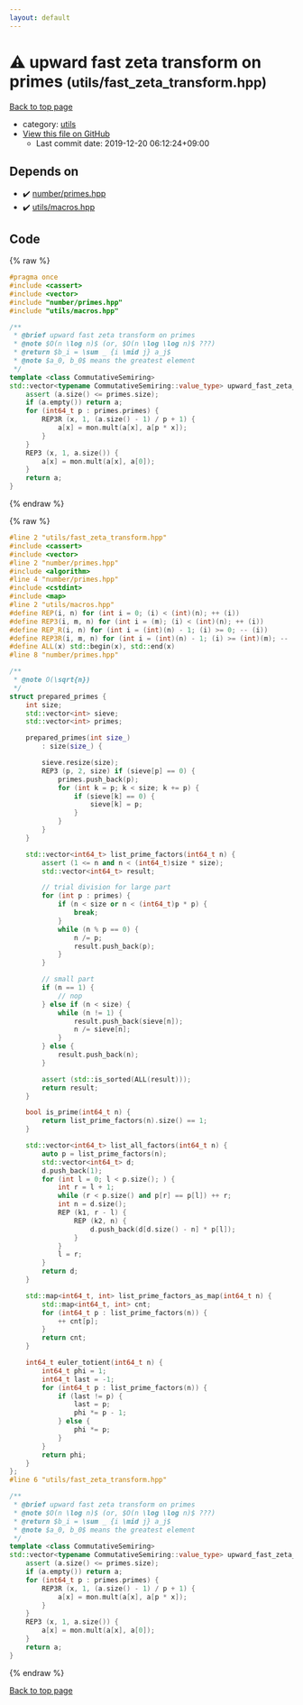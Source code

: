 ```yaml
---
layout: default
---
```


<!-- mathjax config similar to math.stackexchange -->
<script type="text/javascript" async
  src="https://cdnjs.cloudflare.com/ajax/libs/mathjax/2.7.5/MathJax.js?config=TeX-MML-AM_CHTML">
</script>
<script type="text/x-mathjax-config">
  MathJax.Hub.Config({
    TeX: { equationNumbers: { autoNumber: "AMS" }},
    tex2jax: {
      inlineMath: [ ['$','$'] ],
      processEscapes: true
    },
    "HTML-CSS": { matchFontHeight: false },
    displayAlign: "left",
    displayIndent: "2em"
  });
</script>

<script type="text/javascript" src="https://cdnjs.cloudflare.com/ajax/libs/jquery/3.4.1/jquery.min.js"></script>
<script src="https://cdn.jsdelivr.net/npm/jquery-balloon-js@1.1.2/jquery.balloon.min.js" integrity="sha256-ZEYs9VrgAeNuPvs15E39OsyOJaIkXEEt10fzxJ20+2I=" crossorigin="anonymous"></script>
<script type="text/javascript" src="../../assets/js/copy-button.js"></script>
<link rel="stylesheet" href="../../assets/css/copy-button.css" />


# :warning: upward fast zeta transform on primes <small>(utils/fast_zeta_transform.hpp)</small>

<a href="../../index.html">Back to top page</a>

* category: <a href="../../index.html#2b3583e6e17721c54496bd04e57a0c15">utils</a>
* <a href="{{ site.github.repository_url }}/blob/master/utils/fast_zeta_transform.hpp">View this file on GitHub</a>
    - Last commit date: 2019-12-20 06:12:24+09:00




## Depends on

* :heavy_check_mark: <a href="../number/primes.hpp.html">number/primes.hpp</a>
* :heavy_check_mark: <a href="macros.hpp.html">utils/macros.hpp</a>


## Code

<a id="unbundled"></a>
{% raw %}
```cpp
#pragma once
#include <cassert>
#include <vector>
#include "number/primes.hpp"
#include "utils/macros.hpp"

/**
 * @brief upward fast zeta transform on primes
 * @note $O(n \log n)$ (or, $O(n \log \log n)$ ???)
 * @return $b_i = \sum _ {i \mid j} a_j$
 * @note $a_0, b_0$ means the greatest element
 */
template <class CommutativeSemiring>
std::vector<typename CommutativeSemiring::value_type> upward_fast_zeta_transform_on_primes(std::vector<typename CommutativeSemiring::value_type> a, const prepared_primes & primes, const CommutativeSemiring & mon = CommutativeSemiring()) {
    assert (a.size() <= primes.size);
    if (a.empty()) return a;
    for (int64_t p : primes.primes) {
        REP3R (x, 1, (a.size() - 1) / p + 1) {
            a[x] = mon.mult(a[x], a[p * x]);
        }
    }
    REP3 (x, 1, a.size()) {
        a[x] = mon.mult(a[x], a[0]);
    }
    return a;
}

```
{% endraw %}

<a id="bundled"></a>
{% raw %}
```cpp
#line 2 "utils/fast_zeta_transform.hpp"
#include <cassert>
#include <vector>
#line 2 "number/primes.hpp"
#include <algorithm>
#line 4 "number/primes.hpp"
#include <cstdint>
#include <map>
#line 2 "utils/macros.hpp"
#define REP(i, n) for (int i = 0; (i) < (int)(n); ++ (i))
#define REP3(i, m, n) for (int i = (m); (i) < (int)(n); ++ (i))
#define REP_R(i, n) for (int i = (int)(n) - 1; (i) >= 0; -- (i))
#define REP3R(i, m, n) for (int i = (int)(n) - 1; (i) >= (int)(m); -- (i))
#define ALL(x) std::begin(x), std::end(x)
#line 8 "number/primes.hpp"

/**
 * @note O(\sqrt{n})
 */
struct prepared_primes {
    int size;
    std::vector<int> sieve;
    std::vector<int> primes;

    prepared_primes(int size_)
        : size(size_) {

        sieve.resize(size);
        REP3 (p, 2, size) if (sieve[p] == 0) {
            primes.push_back(p);
            for (int k = p; k < size; k += p) {
                if (sieve[k] == 0) {
                    sieve[k] = p;
                }
            }
        }
    }

    std::vector<int64_t> list_prime_factors(int64_t n) {
        assert (1 <= n and n < (int64_t)size * size);
        std::vector<int64_t> result;

        // trial division for large part
        for (int p : primes) {
            if (n < size or n < (int64_t)p * p) {
                break;
            }
            while (n % p == 0) {
                n /= p;
                result.push_back(p);
            }
        }

        // small part
        if (n == 1) {
            // nop
        } else if (n < size) {
            while (n != 1) {
                result.push_back(sieve[n]);
                n /= sieve[n];
            }
        } else {
            result.push_back(n);
        }

        assert (std::is_sorted(ALL(result)));
        return result;
    }

    bool is_prime(int64_t n) {
        return list_prime_factors(n).size() == 1;
    }

    std::vector<int64_t> list_all_factors(int64_t n) {
        auto p = list_prime_factors(n);
        std::vector<int64_t> d;
        d.push_back(1);
        for (int l = 0; l < p.size(); ) {
            int r = l + 1;
            while (r < p.size() and p[r] == p[l]) ++ r;
            int n = d.size();
            REP (k1, r - l) {
                REP (k2, n) {
                    d.push_back(d[d.size() - n] * p[l]);
                }
            }
            l = r;
        }
        return d;
    }

    std::map<int64_t, int> list_prime_factors_as_map(int64_t n) {
        std::map<int64_t, int> cnt;
        for (int64_t p : list_prime_factors(n)) {
            ++ cnt[p];
        }
        return cnt;
    }

    int64_t euler_totient(int64_t n) {
        int64_t phi = 1;
        int64_t last = -1;
        for (int64_t p : list_prime_factors(n)) {
            if (last != p) {
                last = p;
                phi *= p - 1;
            } else {
                phi *= p;
            }
        }
        return phi;
    }
};
#line 6 "utils/fast_zeta_transform.hpp"

/**
 * @brief upward fast zeta transform on primes
 * @note $O(n \log n)$ (or, $O(n \log \log n)$ ???)
 * @return $b_i = \sum _ {i \mid j} a_j$
 * @note $a_0, b_0$ means the greatest element
 */
template <class CommutativeSemiring>
std::vector<typename CommutativeSemiring::value_type> upward_fast_zeta_transform_on_primes(std::vector<typename CommutativeSemiring::value_type> a, const prepared_primes & primes, const CommutativeSemiring & mon = CommutativeSemiring()) {
    assert (a.size() <= primes.size);
    if (a.empty()) return a;
    for (int64_t p : primes.primes) {
        REP3R (x, 1, (a.size() - 1) / p + 1) {
            a[x] = mon.mult(a[x], a[p * x]);
        }
    }
    REP3 (x, 1, a.size()) {
        a[x] = mon.mult(a[x], a[0]);
    }
    return a;
}

```
{% endraw %}

<a href="../../index.html">Back to top page</a>

